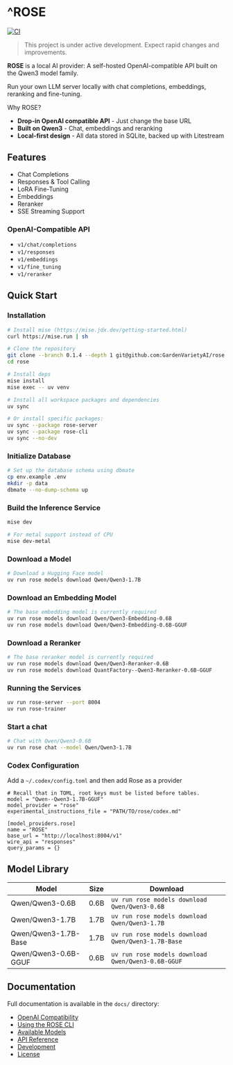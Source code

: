 # ^ROSE

 [![CI](https://github.com/GardenVarietyAI/rose-server/actions/workflows/ci.yml/badge.svg)](https://github.com/GardenVarietyAI/rose-server/actions/workflows/ci.yml)

> This project is under active development. Expect rapid changes and improvements.

**ROSE** is a local AI provider: A self-hosted OpenAI-compatible API built on the Qwen3 model family.

Run your own LLM server locally with chat completions, embeddings, reranking and fine-tuning.

Why ROSE?

- **Drop-in OpenAI compatible API** - Just change the base URL
- **Built on Qwen3** - Chat, embeddings and reranking
- **Local-first design** - All data stored in SQLite, backed up with Litestream

## Features

- Chat Completions
- Responses & Tool Calling
- LoRA Fine-Tuning
- Embeddings
- Reranker
- SSE Streaming Support

### OpenAI-Compatible API

- `v1/chat/completions`
- `v1/responses`
- `v1/embeddings`
- `v1/fine_tuning`
- `v1/reranker`

## Quick Start

### Installation

```bash
# Install mise (https://mise.jdx.dev/getting-started.html)
curl https://mise.run | sh

# Clone the repository
git clone --branch 0.1.4 --depth 1 git@github.com:GardenVarietyAI/rose.git
cd rose

# Install deps
mise install
mise exec -- uv venv

# Install all workspace packages and dependencies
uv sync

# Or install specific packages:
uv sync --package rose-server
uv sync --package rose-cli
uv sync --no-dev
```

### Initialize Database

```bash
# Set up the database schema using dbmate
cp env.example .env
mkdir -p data
dbmate --no-dump-schema up
```

### Build the Inference Service

```bash
mise dev

# For metal support instead of CPU
mise dev-metal
```

### Download a Model

```bash
# Download a Hugging Face model
uv run rose models download Qwen/Qwen3-1.7B
```

### Download an Embedding Model

```bash
# The base embedding model is currently required
uv run rose models download Qwen/Qwen3-Embedding-0.6B
uv run rose models download Qwen/Qwen3-Embedding-0.6B-GGUF
```

### Download a Reranker

```bash
# The base reranker model is currently required
uv run rose models download Qwen/Qwen3-Reranker-0.6B
uv run rose models download QuantFactory--Qwen3-Reranker-0.6B-GGUF
```

### Running the Services

```bash
uv run rose-server --port 8004
uv run rose-trainer
```

### Start a chat

```bash
# Chat with Qwen/Qwen3-0.6B
uv run rose chat --model Qwen/Qwen3-1.7B
```

### Codex Configuration

Add a `~/.codex/config.toml` and then add Rose as a provider

```
# Recall that in TOML, root keys must be listed before tables.
model = "Qwen--Qwen3-1.7B-GGUF"
model_provider = "rose"
experimental_instructions_file = "PATH/TO/rose/codex.md"

[model_providers.rose]
name = "ROSE"
base_url = "http://localhost:8004/v1"
wire_api = "responses"
query_params = {}
```

## Model Library

| Model | Size | Download |
| ----- | ---- | -------- |
| Qwen/Qwen3-0.6B | 0.6B | `uv run rose models download Qwen/Qwen3-0.6B` |
| Qwen/Qwen3-1.7B | 1.7B | `uv run rose models download Qwen/Qwen3-1.7B` |
| Qwen/Qwen3-1.7B-Base | 1.7B | `uv run rose models download Qwen/Qwen3-1.7B-Base` |
| Qwen/Qwen3-0.6B-GGUF | 0.6B | `uv run rose models download Qwen/Qwen3-0.6B-GGUF` |

## Documentation

Full documentation is available in the `docs/` directory:

- [OpenAI Compatibility](docs/openai-compatibility.md)
- [Using the ROSE CLI](docs/using-the-rose-cli.md)
- [Available Models](docs/available-models.md)
- [API Reference](docs/api-reference.md)
- [Development](docs/development.md)
- [License](docs/license.md)
